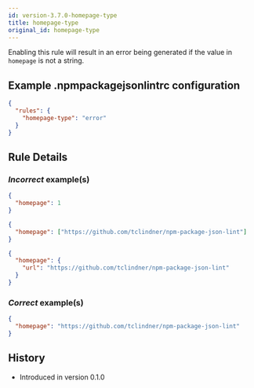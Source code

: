 ```yaml
---
id: version-3.7.0-homepage-type
title: homepage-type
original_id: homepage-type
---
```


Enabling this rule will result in an error being generated if the value in `homepage` is not a string.

## Example .npmpackagejsonlintrc configuration

```json
{
  "rules": {
    "homepage-type": "error"
  }
}
```

## Rule Details

### *Incorrect* example(s)

```json
{
  "homepage": 1
}
```

```json
{
  "homepage": ["https://github.com/tclindner/npm-package-json-lint"]
}
```

```json
{
  "homepage": {
    "url": "https://github.com/tclindner/npm-package-json-lint"
  }
}
```

### *Correct* example(s)

```json
{
  "homepage": "https://github.com/tclindner/npm-package-json-lint"
}
```

## History

* Introduced in version 0.1.0
